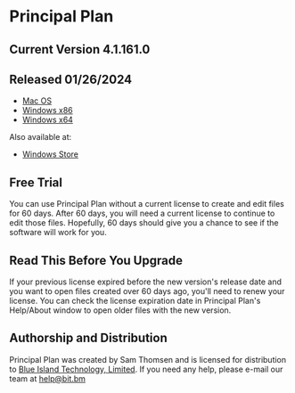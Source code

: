 # Principal Plan

## Current Version 4.1.161.0

## Released 01/26/2024

* [Mac OS     ](https://www.pplan.com/files/pplan/PPlan-4.1.161.0.osx.pkg)
* [Windows x86](https://www.pplan.com/files/pplan/PPlan-4.1.161.0.x86.msi)
* [Windows x64](https://www.pplan.com/files/pplan/PPlan-4.1.161.0.x64.msi)

Also available at:

* [Windows Store](https://apps.microsoft.com/store/detail/principal-plan/XP89GTR9ZM6B3Q)

## Free Trial

You can use Principal Plan without a current license to create and edit files for 60 days. After 60 days, you will need a current license to continue to edit those files. Hopefully, 60 days should give you a chance to see if the software will work for you.

## Read This Before You Upgrade

If your previous license expired before the new version's release date and you want to open files created over 60 days ago, you'll need to renew your license. You can check the license expiration date in Principal Plan's Help/About window to open older files with the new version.

## Authorship and Distribution
Principal Plan was created by Sam Thomsen and is licensed for distribution to [Blue Island Technology, Limited](https://www.bit.bm). If you need any help, please e-mail our team at [help@bit.bm](mailto:help@bit.bm)
